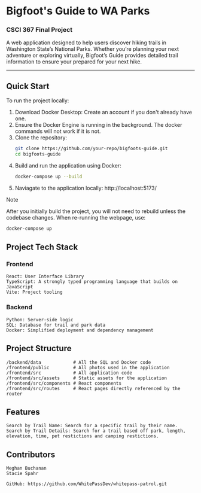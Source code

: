 # **Bigfoot's Guide to WA Parks**  
### **CSCI 367 Final Project**  

A web application designed to help users discover hiking trails in Washington State’s National Parks. Whether you’re planning your next adventure or exploring virtually, Bigfoot’s Guide provides detailed trail information to ensure your prepared for your next hike.

---

## **Quick Start**  

To run the project locally:  

1. Download Docker Desktop: Create an account if you don't already have one.
2. Ensure the Docker Engine is running in the background. 
    The docker commands will not work if it is not.
3. Clone the repository:  
   ```bash
   git clone https://github.com/your-repo/bigfoots-guide.git
   cd bigfoots-guide
4. Build and run the application using Docker:
   ```bash
   docker-compose up --build
5. Naviagate to the application locally:
    http://localhost:5173/

>[!NOTE]
>After you initially build the project, you will not need to rebuild unless the codebase changes. When re-running the webpage, use:
>```bash
>docker-compose up

## **Project Tech Stack**
### **Frontend**
    React: User Interface Library
    TypeScript: A strongly typed programming language that builds on JavaScript
    Vite: Project tooling

### **Backend**
    Python: Server-side logic
    SQL: Database for trail and park data
    Docker: Simplified deployment and dependency management

## **Project Structure** 
    /backend/data            # All the SQL and Docker code
    /frontend/public         # All photos used in the application
    /frontend/src            # All application code
    /frontend/src/assets     # Static assets for the application
    /frontend/src/components # React components
    /frontend/src/routes     # React pages directly referenced by the router

## **Features** 
    Search by Trail Name: Search for a specific trail by their name.
    Search by Trail Details: Search for a trail based off park, length, elevation, time, pet restictions and camping restictions.

## **Contributors** 
    Meghan Buchanan
    Stacie Spahr

    GitHub: https://github.com/WhitePassDev/whitepass-patrol.git